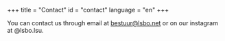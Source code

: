 +++
title = "Contact"
id = "contact"
language = "en"
+++

You can contact us through email at bestuur@lsbo.net or on our instagram at @lsbo.lsu.
